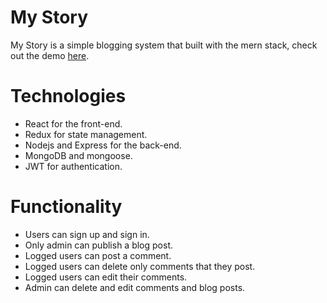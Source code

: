 # My Story

My Story is a simple blogging system that built with the mern stack, check out the demo [here](https://my-story-blog.herokuapp.com/).

# Technologies

- React for the front-end.
- Redux for state management.
- Nodejs and Express for the back-end.
- MongoDB and mongoose.
- JWT for authentication.

# Functionality

- Users can sign up and sign in.
- Only admin can publish a blog post.
- Logged users can post a comment.
- Logged users can delete only comments that they post.
- Logged users can edit their comments.
- Admin can delete and edit comments and blog posts.
